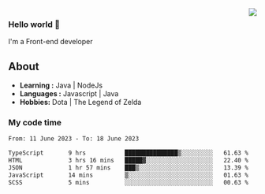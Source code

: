 <img align='right' src="https://github-readme-stats.vercel.app/api?username=jumodada&show_icons=true&theme=vue">

### Hello world 👋

I'm a Front-end developer 
    
## About
-  **Learning :** Java | NodeJs
-  **Languages :** Javascript | Java
-  **Hobbies:** Dota | The Legend of Zelda

### My code time

<!--START_SECTION:waka-->

```txt
From: 11 June 2023 - To: 18 June 2023

TypeScript       9 hrs           ███████████████▒░░░░░░░░░   61.63 %
HTML             3 hrs 16 mins   █████▓░░░░░░░░░░░░░░░░░░░   22.40 %
JSON             1 hr 57 mins    ███▒░░░░░░░░░░░░░░░░░░░░░   13.39 %
JavaScript       14 mins         ▒░░░░░░░░░░░░░░░░░░░░░░░░   01.63 %
SCSS             5 mins          ░░░░░░░░░░░░░░░░░░░░░░░░░   00.63 %
```

<!--END_SECTION:waka-->
